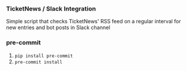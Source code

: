 ### TicketNews / Slack Integration
Simple script that checks TicketNews' RSS feed on a regular interval for new entries and bot posts in Slack channel

### pre-commit

1. `pip install pre-commit`
1. `pre-commit install`
